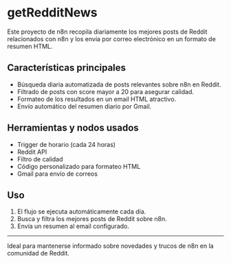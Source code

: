 # getRedditNews

Este proyecto de n8n recopila diariamente los mejores posts de Reddit relacionados con n8n y los envía por correo electrónico en un formato de resumen HTML.

## Características principales
- Búsqueda diaria automatizada de posts relevantes sobre n8n en Reddit.
- Filtrado de posts con score mayor a 20 para asegurar calidad.
- Formateo de los resultados en un email HTML atractivo.
- Envío automático del resumen diario por Gmail.

## Herramientas y nodos usados
- Trigger de horario (cada 24 horas)
- Reddit API
- Filtro de calidad
- Código personalizado para formateo HTML
- Gmail para envío de correos

## Uso
1. El flujo se ejecuta automáticamente cada día.
2. Busca y filtra los mejores posts de Reddit sobre n8n.
3. Envía un resumen al email configurado.

---
Ideal para mantenerse informado sobre novedades y trucos de n8n en la comunidad de Reddit. 